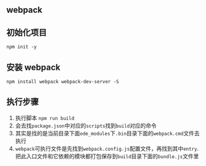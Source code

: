 ## webpack
## 初始化项目
```
npm init -y
```

## 安装 webpack
```
npm install webpack webpack-dev-server -S
```

## 执行步骤
1. 执行脚本 `npm run build`
2. 会去找`package.json`中对应的`scripts`找到`build`对应的命令
3. 其实是找的是当前目录下面`ode_modules`下`.bin`目录下面的`webpack.cmd`文件去执行
4. `webpack`可执行文件是先找到`webpack.config.js`配置文件，再找到其中`entry`.把此入口文件和它依赖的模块都打包保存到`build`目录下面的`bundle.js`文件里